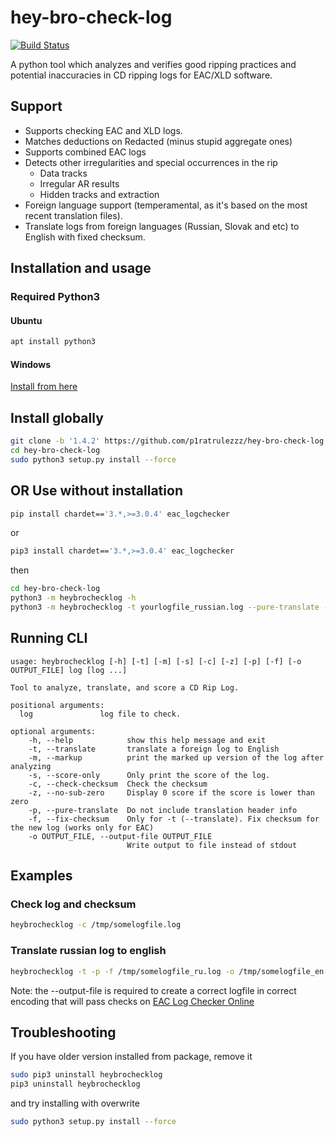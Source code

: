# hey-bro-check-log

[![Build Status](https://travis-ci.org/ligh7s/hey-bro-check-log.svg?branch=master)](https://travis-ci.org/ligh7s/hey-bro-check-log)

A python tool which analyzes and verifies good ripping practices and potential inaccuracies
in CD ripping logs for EAC/XLD software.

## Support

- Supports checking EAC and XLD logs.
- Matches deductions on Redacted (minus stupid aggregate ones)
- Supports combined EAC logs
- Detects other irregularities and special occurrences in the rip
  - Data tracks
  - Irregular AR results
  - Hidden tracks and extraction
- Foreign language support (temperamental, as it's based on the most recent translation files).
- Translate logs from foreign languages (Russian, Slovak and etc) to English with fixed checksum.

## Installation and usage

### Required Python3

#### Ubuntu
```bash
apt install python3
```

#### Windows

[Install from here](https://www.python.org/downloads/windows/)

## Install globally
```bash
git clone -b '1.4.2' https://github.com/p1ratrulezzz/hey-bro-check-log.git
cd hey-bro-check-log
sudo python3 setup.py install --force
```

## OR Use without installation
```bash
pip install chardet=='3.*,>=3.0.4' eac_logchecker
```

or 

```bash
pip3 install chardet=='3.*,>=3.0.4' eac_logchecker
```

then

```bash
cd hey-bro-check-log
python3 -m heybrochecklog -h
python3 -m heybrochecklog -t yourlogfile_russian.log --pure-translate --fix-checksum > /tmp/your-translated-log-file_english.log
```

## Running CLI

```
usage: heybrochecklog [-h] [-t] [-m] [-s] [-c] [-z] [-p] [-f] [-o OUTPUT_FILE] log [log ...]

Tool to analyze, translate, and score a CD Rip Log.

positional arguments:
  log               log file to check.

optional arguments:
    -h, --help            show this help message and exit
    -t, --translate       translate a foreign log to English
    -m, --markup          print the marked up version of the log after analyzing
    -s, --score-only      Only print the score of the log.
    -c, --check-checksum  Check the checksum
    -z, --no-sub-zero     Display 0 score if the score is lower than zero
    -p, --pure-translate  Do not include translation header info
    -f, --fix-checksum    Only for -t (--translate). Fix checksum for the new log (works only for EAC)
    -o OUTPUT_FILE, --output-file OUTPUT_FILE
                          Write output to file instead of stdout

```

## Examples

### Check log and checksum

```bash
heybrochecklog -c /tmp/somelogfile.log
```

### Translate russian log to english

```bash
heybrochecklog -t -p -f /tmp/somelogfile_ru.log -o /tmp/somelogfile_en.log
```

Note: the --output-file is required to create a correct logfile in correct encoding that will pass checks on [EAC Log Checker Online](https://www.exactaudiocopy.de/log/check.aspx)

## Troubleshooting

If you have older version installed from package, remove it

```bash
sudo pip3 uninstall heybrochecklog
pip3 uninstall heybrochecklog
```

and try installing with overwrite

```bash
sudo python3 setup.py install --force
```

